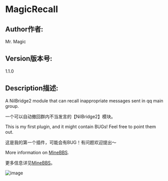 # MagicRecall
## Author作者: 
Mr. Magic
## Version版本号: 
1.1.0
## Description描述:
 A NilBridge2 module that can recall inappropriate messages sent in qq main group.
 
 一个可以自动撤回群内不当发言的【NilBridge2】模块。
 
 This is my first plugin, and it might contain BUGs! Feel free to point them out.

这是我的第一个插件，可能会有BUG！有问题欢迎提出～

More information on [MineBBS]([url](https://www.minebbs.com/resources/nb2-magicrecall-nilbridge2.4161/)).

更多信息详见[MineBBS]([url](https://www.minebbs.com/resources/nb2-magicrecall-nilbridge2.4161/))。

![image](https://user-images.githubusercontent.com/104749673/170499634-2172e165-1f71-4a5e-8f92-68848aa02a34.png)
